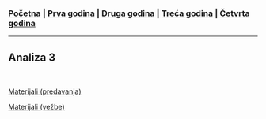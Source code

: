 ### [Početna](../README.md) | [Prva godina](../main_pages/prva.md) | [Druga godina](../main_pages/druga.md) | [Treća godina](../main_pages/treca.md) | [Četvrta godina](../main_pages/cetvrta.md)

---

## Analiza 3

<br>

[Materijali (predavanja)](https://drive.google.com/drive/u/0/folders/1K87oTACD4FC5TgJ1lKeQY61HIqAZ9lAC)

[Materijali (vežbe)](https://drive.google.com/drive/u/0/folders/1FHJgSrg97Jn-GikEegX6g96LUQhFzPvU)

